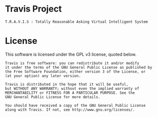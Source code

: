 Travis Project
==============

```
T.R.A.V.I.S : Totally Reasonable Asking Virtual Intelligent System
```


License
=======

This software is licensed under the GPL v3 license, quoted below.

```
Travis is free software: you can redistribute it and/or modify
it under the terms of the GNU General Public License as published by
the Free Software Foundation, either version 3 of the License, or
(at your option) any later version.

Travis is distributed in the hope that it will be useful,
but WITHOUT ANY WARRANTY; without even the implied warranty of
MERCHANTABILITY or FITNESS FOR A PARTICULAR PURPOSE. See the
GNU General Public License for more details.

You should have received a copy of the GNU General Public License
along with Travis. If not, see http://www.gnu.org/licenses/.
```

